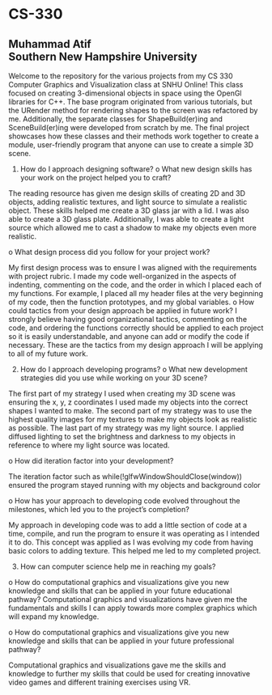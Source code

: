 # CS-330
<h2>Muhammad Atif<br>
  Southern New Hampshire University</h2>
  <p>
  Welcome to the repository for the various projects from my CS 330 Computer Graphics and Visualization class at SNHU Online! 
  This class focused on creating 3-dimensional objects in space using the OpenGl libraries for C++. The base program originated from various tutorials, but the URender method for rendering shapes to the screen was refactored by me. Additionally, the separate classes for ShapeBuild(er)ing and SceneBuild(er)ing were developed from scratch by me. The final project showcases how these classes and their methods work together to create a module, user-friendly program that anyone can use to create a simple 3D scene.
  
1. How do I approach designing software?
o What new design skills has your work on the project helped you to craft?

The reading resource has given me design skills of creating 2D and 3D objects,
adding realistic textures, and light source to simulate a realistic object. These
skills helped me create a 3D glass jar with a lid. I was also able to create a 3D
glass plate. Additionally, I was able to create a light source which allowed me to
cast a shadow to make my objects even more realistic.

o What design process did you follow for your project work?

My first design process was to ensure I was aligned with the requirements with
project rubric. I made my code well-organized in the aspects of indenting,
commenting on the code, and the order in which I placed each of my functions.
For example, I placed all my header files at the very beginning of my code, then
the function prototypes, and my global variables.
o How could tactics from your design approach be applied in future work?
I strongly believe having good organizational tactics, commenting on the code,
and ordering the functions correctly should be applied to each project so it is
easily understandable, and anyone can add or modify the code if necessary. These
are the tactics from my design approach I will be applying to all of my future
work.

2. How do I approach developing programs?
o What new development strategies did you use while working on your 3D
scene?

The first part of my strategy I used when creating my 3D scene was ensuring the
x, y, z coordinates I used made my objects into the correct shapes I wanted to
make. The second part of my strategy was to use the highest quality images for
my textures to make my objects look as realistic as possible. The last part of my
strategy was my light source. I applied diffused lighting to set the brightness and
darkness to my objects in reference to where my light source was located.

o How did iteration factor into your development?

The iteration factor such as while(!glfwWindowShouldClose(window)) ensured
the program stayed running with my objects and background color

o How has your approach to developing code evolved throughout the
milestones, which led you to the project’s completion?

My approach in developing code was to add a little section of code at a time,
compile, and run the program to ensure it was operating as I intended it to do.
This concept was applied as I was evolving my code from having basic colors to
adding texture. This helped me led to my completed project.

3. How can computer science help me in reaching my goals?

o How do computational graphics and visualizations give you new knowledge
and skills that can be applied in your future educational pathway?
Computational graphics and visualizations have given me the fundamentals and
skills I can apply towards more complex graphics which will expand my
knowledge.

o How do computational graphics and visualizations give you new knowledge
and skills that can be applied in your future professional pathway?

Computational graphics and visualizations gave me the skills and knowledge to
further my skills that could be used for creating innovative video games and
different training exercises using VR.

